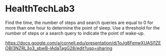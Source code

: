 # HealthTechLab3
Find the time, the number of steps and search queries are equal to 0 for more than one hour to determine the point of sleep. Use a threshold for the number of steps or a search query to indicate the point of wake-up.

https://docs.google.com/a/cornell.edu/presentation/d/1oJg8FenwXUASl1ZEOBI3NZRL3o3_sbwB-lAdaTagG28/edit?usp=sharing
